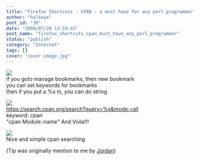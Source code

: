 ```yaml
---
title: "Firefox Shortcuts - CPAN - a must have for any perl programmer"
author: "halkeye"
post_id: "30"
date: "2004/07/20 13:19:43"
post_name: "firefox_shortcuts_cpan_must_have_any_perl_programmer"
status: "publish"
category: "Internet"
tags: []
cover: "cover-image.jpg"
---
```


![](bookmarks1.jpg)  
if you goto manage bookmarks, then new bookmark  
you can set keywords for bookmarks  
then if you put a %s in, you can do  string

![](bookmarks2.jpg)  
https://search.cpan.org/search?query=%s&mode;=all  
keyword: cpan  
"cpan Module::name"
And Voila!!!  

![](bookmarks3.jpg)  
Nice and simple cpan searching
  

(Tip was originally mention to me by [Jordan](https://j0rd.ath.cx))
